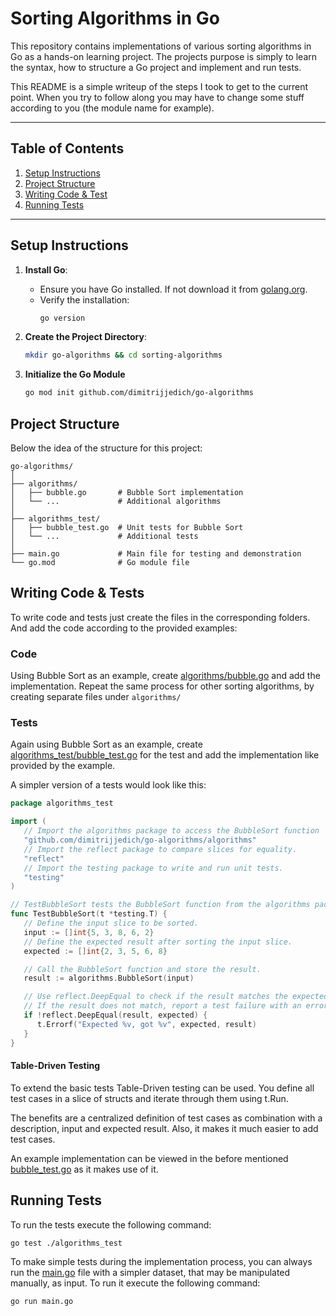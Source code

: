 # Sorting Algorithms in Go

This repository contains implementations of various sorting algorithms in Go as a hands-on learning project. The projects purpose is simply to learn the syntax, how to structure a Go project and implement and run tests.

This README is a simple writeup of the steps I took to get to the current point. When you try to follow along you may have to change some stuff according to you (the module name for example).

---

## Table of Contents

1. [Setup Instructions](#setup-instructions)
2. [Project Structure](#project-structure)
3. [Writing Code & Test](#writing-code--tests)
4. [Running Tests](#running-tests)

---

## Setup Instructions

1. **Install Go**:
    - Ensure you have Go installed. If not download it from [golang.org](https://golang.org/).
    - Verify the installation:
      ```bash
      go version
      ```

2. **Create the Project Directory**:
   ```bash
   mkdir go-algorithms && cd sorting-algorithms
   ```
   
3. **Initialize the Go Module**
   ```bash
   go mod init github.com/dimitrijjedich/go-algorithms
   ```

## Project Structure

Below the idea of the structure for this project:

```text
go-algorithms/
│
├── algorithms/
│   ├── bubble.go       # Bubble Sort implementation
│   └── ...             # Additional algorithms
│
├── algorithms_test/
│   ├── bubble_test.go  # Unit tests for Bubble Sort
│   └── ...             # Additional tests
│
├── main.go             # Main file for testing and demonstration
└── go.mod              # Go module file
```

## Writing Code & Tests

To write code and tests just create the files in the corresponding folders. And add the code according to the provided examples:

### Code

Using Bubble Sort as an example, create [algorithms/bubble.go](algorithms/bubble.go) and add the implementation. Repeat the same process for other sorting algorithms, by creating separate files under `algorithms/`

### Tests

Again using Bubble Sort as an example, create [algorithms_test/bubble_test.go](algorithms_test/bubble_test.go) for the test and add the implementation like provided by the example.

A simpler version of a tests would look like this:
```Go
package algorithms_test

import (
   // Import the algorithms package to access the BubbleSort function
   "github.com/dimitrijjedich/go-algorithms/algorithms"
   // Import the reflect package to compare slices for equality.
   "reflect"
   // Import the testing package to write and run unit tests.
   "testing"
)

// TestBubbleSort tests the BubbleSort function from the algorithms package.
func TestBubbleSort(t *testing.T) {
   // Define the input slice to be sorted.
   input := []int{5, 3, 8, 6, 2}
   // Define the expected result after sorting the input slice.
   expected := []int{2, 3, 5, 6, 8}

   // Call the BubbleSort function and store the result.
   result := algorithms.BubbleSort(input)

   // Use reflect.DeepEqual to check if the result matches the expected output.
   // If the result does not match, report a test failure with an error message.
   if !reflect.DeepEqual(result, expected) {
      t.Errorf("Expected %v, got %v", expected, result)
   }
}

```

#### Table-Driven Testing

To extend the basic tests Table-Driven testing can be used. You define all test cases in a slice of structs and iterate through them using t.Run.

The benefits are a centralized definition of test cases as combination with a description, input and expected result. Also, it makes it much easier to add test cases. 

An example implementation can be viewed in the before mentioned [bubble_test.go](algorithms_test/bubble_test.go) as it makes use of it.

## Running Tests

To run the tests execute the following command:
```bash
go test ./algorithms_test 
```

To make simple tests during the implementation process, you can always run the [main.go](main.go) file with a simpler dataset, that may be manipulated manually, as input. To run it execute the following command:
```bash
go run main.go
```